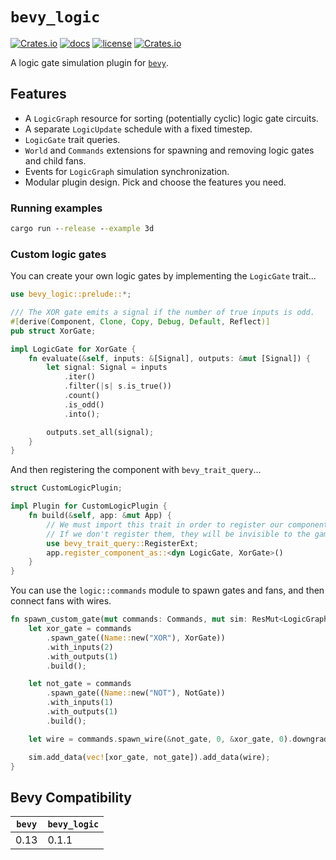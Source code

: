 # `bevy_logic`

[![Crates.io](https://img.shields.io/crates/v/bevy_logic)](https://crates.io/crates/bevy_logic)
[![docs](https://docs.rs/bevy_logic/badge.svg)](https://docs.rs/bevy_logic/)
[![license](https://img.shields.io/badge/license-MIT-blue.svg)](https://github.com/cuppachino/bevy_logic/blob/main/LICENSE)
[![Crates.io](https://img.shields.io/crates/d/bevy_logic)](https://crates.io/crates/bevy_logic)

A logic gate simulation plugin for [`bevy`](https://bevyengine.org/).

## Features

- A `LogicGraph` resource for sorting (potentially cyclic) logic gate circuits.
- A separate `LogicUpdate` schedule with a fixed timestep.
- `LogicGate` trait queries.
- `World` and `Commands` extensions for spawning and removing logic gates and child fans.
- Events for `LogicGraph` simulation synchronization.
- Modular plugin design. Pick and choose the features you need.

### Running examples

```cmd
cargo run --release --example 3d
```

### Custom logic gates

You can create your own logic gates by implementing the `LogicGate` trait...

```rust
use bevy_logic::prelude::*;

/// The XOR gate emits a signal if the number of true inputs is odd.
#[derive(Component, Clone, Copy, Debug, Default, Reflect)]
pub struct XorGate;

impl LogicGate for XorGate {
    fn evaluate(&self, inputs: &[Signal], outputs: &mut [Signal]) {
        let signal: Signal = inputs
            .iter()
            .filter(|s| s.is_true())
            .count()
            .is_odd()
            .into();

        outputs.set_all(signal);
    }
}
```

And then registering the component with `bevy_trait_query`...

```rust
struct CustomLogicPlugin;

impl Plugin for CustomLogicPlugin {
    fn build(&self, app: &mut App) {
        // We must import this trait in order to register our components.
        // If we don't register them, they will be invisible to the game engine.
        use bevy_trait_query::RegisterExt;
        app.register_component_as::<dyn LogicGate, XorGate>()
    }
}
```

You can use the `logic::commands` module to spawn gates and fans,
and then connect fans with wires.

```rust
fn spawn_custom_gate(mut commands: Commands, mut sim: ResMut<LogicGraph>) {
    let xor_gate = commands
        .spawn_gate((Name::new("XOR"), XorGate))
        .with_inputs(2)
        .with_outputs(1)
        .build();

    let not_gate = commands
        .spawn_gate((Name::new("NOT"), NotGate))
        .with_inputs(1)
        .with_outputs(1)
        .build();

    let wire = commands.spawn_wire(&not_gate, 0, &xor_gate, 0).downgrade();

    sim.add_data(vec![xor_gate, not_gate]).add_data(wire);
}
```

## Bevy Compatibility

| `bevy` | `bevy_logic` |
| ------ | ------------ |
| 0.13   | 0.1.1        |

